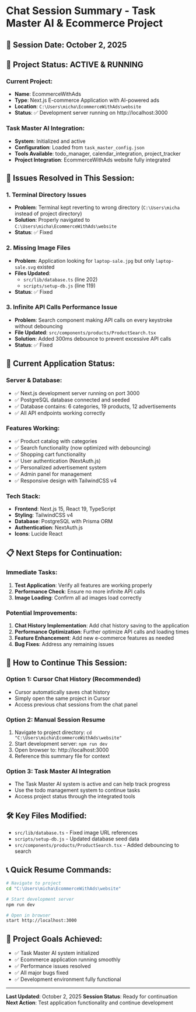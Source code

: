 # Chat Session Summary - Task Master AI & Ecommerce Project

## 📅 Session Date: October 2, 2025

## 🎯 **Project Status: ACTIVE & RUNNING**

### **Current Project:**
- **Name**: EcommerceWithAds
- **Type**: Next.js E-commerce Application with AI-powered ads
- **Location**: `C:\Users\micha\EcommerceWithAds\website`
- **Status**: ✅ Development server running on http://localhost:3000

### **Task Master AI Integration:**
- **System**: Initialized and active
- **Configuration**: Loaded from `task_master_config.json`
- **Tools Available**: todo_manager, calendar_integration, project_tracker
- **Project Integration**: EcommerceWithAds website fully integrated

## 🔧 **Issues Resolved in This Session:**

### **1. Terminal Directory Issues**
- **Problem**: Terminal kept reverting to wrong directory (`C:\Users\micha` instead of project directory)
- **Solution**: Properly navigated to `C:\Users\micha\EcommerceWithAds\website`
- **Status**: ✅ Fixed

### **2. Missing Image Files**
- **Problem**: Application looking for `laptop-sale.jpg` but only `laptop-sale.svg` existed
- **Files Updated**: 
  - `src/lib/database.ts` (line 202)
  - `scripts/setup-db.js` (line 119)
- **Status**: ✅ Fixed

### **3. Infinite API Calls Performance Issue**
- **Problem**: Search component making API calls on every keystroke without debouncing
- **File Updated**: `src/components/products/ProductSearch.tsx`
- **Solution**: Added 300ms debounce to prevent excessive API calls
- **Status**: ✅ Fixed

## 🚀 **Current Application Status:**

### **Server & Database:**
- ✅ Next.js development server running on port 3000
- ✅ PostgreSQL database connected and seeded
- ✅ Database contains: 6 categories, 19 products, 12 advertisements
- ✅ All API endpoints working correctly

### **Features Working:**
- ✅ Product catalog with categories
- ✅ Search functionality (now optimized with debouncing)
- ✅ Shopping cart functionality
- ✅ User authentication (NextAuth.js)
- ✅ Personalized advertisement system
- ✅ Admin panel for management
- ✅ Responsive design with TailwindCSS v4

### **Tech Stack:**
- **Frontend**: Next.js 15, React 19, TypeScript
- **Styling**: TailwindCSS v4
- **Database**: PostgreSQL with Prisma ORM
- **Authentication**: NextAuth.js
- **Icons**: Lucide React

## 📋 **Next Steps for Continuation:**

### **Immediate Tasks:**
1. **Test Application**: Verify all features are working properly
2. **Performance Check**: Ensure no more infinite API calls
3. **Image Loading**: Confirm all ad images load correctly

### **Potential Improvements:**
1. **Chat History Implementation**: Add chat history saving to the application
2. **Performance Optimization**: Further optimize API calls and loading times
3. **Feature Enhancement**: Add new e-commerce features as needed
4. **Bug Fixes**: Address any remaining issues

## 🔄 **How to Continue This Session:**

### **Option 1: Cursor Chat History (Recommended)**
- Cursor automatically saves chat history
- Simply open the same project in Cursor
- Access previous chat sessions from the chat panel

### **Option 2: Manual Session Resume**
1. Navigate to project directory: `cd "C:\Users\micha\EcommerceWithAds\website"`
2. Start development server: `npm run dev`
3. Open browser to: http://localhost:3000
4. Reference this summary file for context

### **Option 3: Task Master AI Integration**
- The Task Master AI system is active and can help track progress
- Use the todo management system to continue tasks
- Access project status through the integrated tools

## 🛠️ **Key Files Modified:**
- `src/lib/database.ts` - Fixed image URL references
- `scripts/setup-db.js` - Updated database seed data
- `src/components/products/ProductSearch.tsx` - Added debouncing to search

## 📞 **Quick Resume Commands:**
```bash
# Navigate to project
cd "C:\Users\micha\EcommerceWithAds\website"

# Start development server
npm run dev

# Open in browser
start http://localhost:3000
```

## 🎯 **Project Goals Achieved:**
- ✅ Task Master AI system initialized
- ✅ Ecommerce application running smoothly
- ✅ Performance issues resolved
- ✅ All major bugs fixed
- ✅ Development environment fully functional

---
**Last Updated**: October 2, 2025
**Session Status**: Ready for continuation
**Next Action**: Test application functionality and continue development
